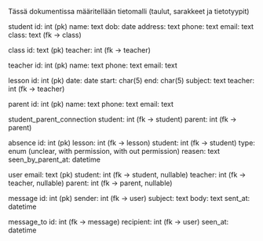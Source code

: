 Tässä dokumentissa määritellään tietomalli (taulut, sarakkeet ja tietotyypit)

student
id: int (pk)
name: text
dob: date
address: text
phone: text
email: text
class: text (fk -> class)

class
id: text (pk)
teacher: int (fk -> teacher)

teacher
id: int (pk)
name: text
phone: text
email: text

lesson
id: int (pk)
date: date
start: char(5)
end: char(5)
subject: text
teacher: int (fk -> teacher)

parent
id: int (pk)
name: text
phone: text
email: text

student_parent_connection
student: int (fk -> student)
parent: int (fk -> parent)

absence
id: int (pk)
lesson: int (fk -> lesson)
student: int (fk -> student)
type: enum (unclear, with permission, with out permission)
reasen: text
seen_by_parent_at: datetime

user
email: text (pk)
student: int (fk -> student, nullable)
teacher: int (fk -> teacher, nullable)
parent: int (fk -> parent, nullable)

message
id: int (pk)
sender: int (fk -> user)
subject: text
body: text
sent_at: datetime

message_to
id: int (fk -> message)
recipient: int (fk -> user)
seen_at: datetime
